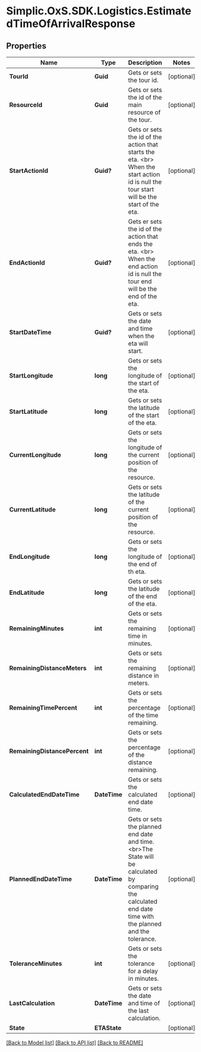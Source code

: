# Simplic.OxS.SDK.Logistics.EstimatedTimeOfArrivalResponse

## Properties

Name | Type | Description | Notes
------------ | ------------- | ------------- | -------------
**TourId** | **Guid** | Gets or sets the tour id. | [optional] 
**ResourceId** | **Guid** | Gets or sets the id of the main resource of the tour. | [optional] 
**StartActionId** | **Guid?** | Gets or sets the id of the action that starts the eta.  &lt;br&gt;  When the start action id is null the tour start will be the start of the eta.   | [optional] 
**EndActionId** | **Guid?** | Gets er sets the id of the action that ends the eta.  &lt;br&gt;  When the end action id is null the tour end will be the end of the eta.   | [optional] 
**StartDateTime** | **Guid?** | Gets or sets the date and time when the eta will start. | [optional] 
**StartLongitude** | **long** | Gets or sets the longitude of the start of the eta. | [optional] 
**StartLatitude** | **long** | Gets or sets the latitude of the start of the eta. | [optional] 
**CurrentLongitude** | **long** | Gets or sets the longitude of the current position of the resource. | [optional] 
**CurrentLatitude** | **long** | Gets or sets the latitude of the current position of the resource. | [optional] 
**EndLongitude** | **long** | Gets or sets the longitude of the end of th eta. | [optional] 
**EndLatitude** | **long** | Gets or sets the latitude of the end of the eta. | [optional] 
**RemainingMinutes** | **int** | Gets or sets the remaining time in minutes. | [optional] 
**RemainingDistanceMeters** | **int** | Gets or sets the remaining distance in meters. | [optional] 
**RemainingTimePercent** | **int** | Gets or sets the percentage of the time remaining. | [optional] 
**RemainingDistancePercent** | **int** | Gets or sets the percentage of the distance remaining. | [optional] 
**CalculatedEndDateTime** | **DateTime** | Gets or sets the calculated end date time. | [optional] 
**PlannedEndDateTime** | **DateTime** | Gets or sets the planned end date and time.   &lt;br&gt;The State will be calculated by comparing the calculated end date time with the planned and the tolerance. | [optional] 
**ToleranceMinutes** | **int** | Gets or sets the tolerance for a delay in minutes. | [optional] 
**LastCalculation** | **DateTime** | Gets or sets the date and time of the last calculation. | [optional] 
**State** | **ETAState** |  | [optional] 

[[Back to Model list]](../README.md#documentation-for-models) [[Back to API list]](../README.md#documentation-for-api-endpoints) [[Back to README]](../README.md)

